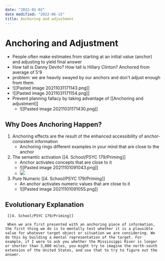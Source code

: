 ```yaml
---
date: "2022-01-02"
date modified: "2022-06-15"
title: Anchoring and adjustment
---
```


# Anchoring and Adjustment
- People often make estimates from starting at an initial value (anchor) and adjusting to yield final answer
- How tall is Danny Devito? How tall is Hillary Clinton? Anchored from average of 5'9
- problem: we are heavily swayed by our anchors and don't adjust enough from them
- ![[Pasted image 20211031171143.png]]
- ![[Pasted image 20211031171154.png]]
- Prevent planning fallacy by taking advantage of [[Anchoring and adjustment]]
	- ![[Pasted image 20211031171430.png]]

## Why Does Anchoring Happen?
1. Anchoring effects are the result of the enhanced accessibility of anchor-consistent information
	- Anchoring rings different examples in your mind that are close to the anchor
2. The semantic activation [[4. School/PSYC 179/Priming]]
	- Anchor activates concepts that are close to it
	- ![[Pasted image 20211101091043.png]]
	- ![](local:///Users/braden/remnote/Braden_W/files/J2aWpbDzu-seJO4PX5ehsdUbvuJyjsKPPLYeJY2t_NVUHNui55FZndiwud-n1yiMdAvlzOyQ3CGX8qjBqD-_8W-NNBgYcSS4ISq-WsfUaMGqr3wyQVTTGOkhYVOorUJJ.png)
 3. Pure Numeric [[4. School/PSYC 179/Priming]]
	 - An anchor activates numeric values that are close to it
	 - ![[Pasted image 20211101091055.png]]

## Evolutionary Explanation
	 [[4. School/PSYC 179/Priming]]
	 
	 When we are first presented with an anchoring piece of information, the first thing we do is to mentally test whether it is a plausible value for whatever target object or situation we are considering. We do this by building a mental representation of the target. For example, if I were to ask you whether the Mississippi River is longer or shorter than 3,000 miles, you might try to imagine the north-south extension of the United States, and use that to try to figure out the answer.

